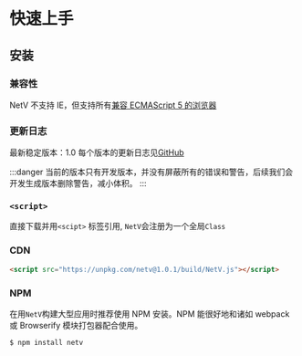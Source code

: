 # 快速上手

## 安装

### 兼容性

NetV 不支持 IE，但支持所有[兼容 ECMAScript 5 的浏览器](https://app.grammarly.com/docs/356175252)

### 更新日志

最新稳定版本：1.0
每个版本的更新日志见[GitHub]()

:::danger
当前的版本只有开发版本，并没有屏蔽所有的错误和警告，后续我们会开发生成版本删除警告，减小体积。
:::

### `<script>`

直接下载并用`<scipt>` 标签引用, `NetV`会注册为一个全局`Class`


### CDN

```html
<script src="https://unpkg.com/netv@1.0.1/build/NetV.js"></script>
```

### NPM

在用`NetV`构建大型应用时推荐使用 NPM 安装。NPM 能很好地和诸如 webpack 或 Browserify 模块打包器配合使用。

```shell
$ npm install netv
```
